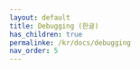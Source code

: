 ```yaml
---
layout: default
title: Debugging (한글)
has_children: true
permalinke: /kr/docs/debugging
nav_order: 5
---
```


